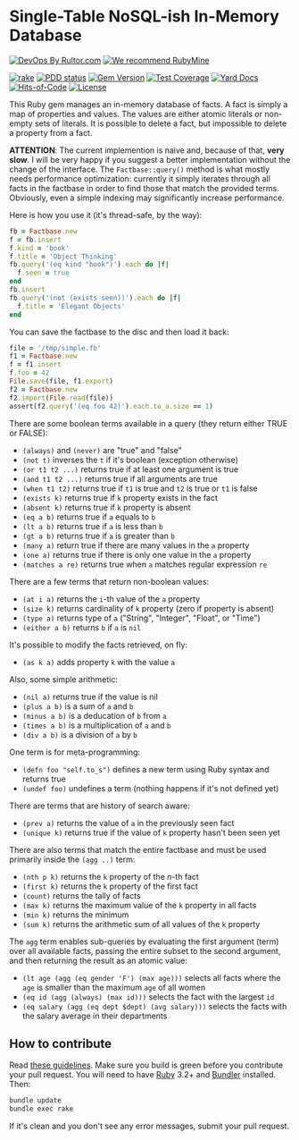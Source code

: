 # Single-Table NoSQL-ish In-Memory Database

[![DevOps By Rultor.com](http://www.rultor.com/b/yegor256/factbase)](http://www.rultor.com/p/yegor256/factbase)
[![We recommend RubyMine](https://www.elegantobjects.org/rubymine.svg)](https://www.jetbrains.com/ruby/)

[![rake](https://github.com/yegor256/factbase/actions/workflows/rake.yml/badge.svg)](https://github.com/yegor256/factbase/actions/workflows/rake.yml)
[![PDD status](http://www.0pdd.com/svg?name=yegor256/factbase)](http://www.0pdd.com/p?name=yegor256/factbase)
[![Gem Version](https://badge.fury.io/rb/factbase.svg)](http://badge.fury.io/rb/factbase)
[![Test Coverage](https://img.shields.io/codecov/c/github/yegor256/factbase.svg)](https://codecov.io/github/yegor256/factbase?branch=master)
[![Yard Docs](http://img.shields.io/badge/yard-docs-blue.svg)](http://rubydoc.info/github/yegor256/factbase/master/frames)
[![Hits-of-Code](https://hitsofcode.com/github/yegor256/factbase)](https://hitsofcode.com/view/github/yegor256/factbase)
[![License](https://img.shields.io/badge/license-MIT-green.svg)](https://github.com/yegor256/factbase/blob/master/LICENSE.txt)

This Ruby gem manages an in-memory database of facts.
A fact is simply a map of properties and values.
The values are either atomic literals or non-empty sets of literals.
It is possible to delete a fact, but impossible to delete a property
from a fact.

**ATTENTION**: The current implemention is naive and,
because of that, **very slow**. I will be very happy
if you suggest a better implementation without the change of the interface.
The `Factbase::query()` method is what mostly needs performance optimization:
currently it simply iterates through all facts in the factbase in order
to find those that match the provided terms. Obviously,
even a simple indexing may significantly increase performance.

Here is how you use it (it's thread-safe, by the way):

```ruby
fb = Factbase.new
f = fb.insert
f.kind = 'book'
f.title = 'Object Thinking'
fb.query('(eq kind "book")').each do |f|
  f.seen = true
end
fb.insert
fb.query('(not (exists seen))').each do |f|
  f.title = 'Elegant Objects'
end
```

You can save the factbase to the disc and then load it back:

```ruby
file = '/tmp/simple.fb'
f1 = Factbase.new
f = f1.insert
f.foo = 42
File.save(file, f1.export)
f2 = Factbase.new
f2.import(File.read(file))
assert(f2.query('(eq foo 42)').each.to_a.size == 1)
```

There are some boolean terms available in a query
(they return either TRUE or FALSE):

* `(always)` and `(never)` are "true" and "false"
* `(not t)` inverses the `t` if it's boolean (exception otherwise)
* `(or t1 t2 ...)` returns true if at least one argument is true
* `(and t1 t2 ...)` returns true if all arguments are true
* `(when t1 t2)` returns true if `t1` is true and `t2` is true or `t1` is false
* `(exists k)` returns true if `k` property exists in the fact
* `(absent k)` returns true if `k` property is absent
* `(eq a b)` returns true if `a` equals to `b`
* `(lt a b)` returns true if `a` is less than `b`
* `(gt a b)` returns true if `a` is greater than `b`
* `(many a)` return true if there are many values in the `a` property
* `(one a)` returns true if there is only one value in the `a` property
* `(matches a re)` returns true when `a` matches regular expression `re`

There are a few terms that return non-boolean values:

* `(at i a)` returns the `i`-th value of the `a` property
* `(size k)` returns cardinality of `k` property (zero if property is absent)
* `(type a)` returns type of `a` ("String", "Integer", "Float", or "Time")
* `(either a b)` returns `b` if `a` is `nil`

It's possible to modify the facts retrieved, on fly:

* `(as k a)` adds property `k` with the value `a`

Also, some simple arithmetic:

* `(nil a)` returns true if the value is nil
* `(plus a b)` is a sum of `a` and `b`
* `(minus a b)` is a deducation of `b` from `a`
* `(times a b)` is a multiplication of `a` and `b`
* `(div a b)` is a division of `a` by `b`

One term is for meta-programming:

* `(defn foo "self.to_s")` defines a new term using Ruby syntax and returns true
* `(undef foo)` undefines a term (nothing happens if it's not defined yet)

There are terms that are history of search aware:

* `(prev a)` returns the value of `a` in the previously seen fact
* `(unique k)` returns true if the value of `k` property hasn't been seen yet

There are also terms that match the entire factbase
and must be used primarily inside the `(agg ..)` term:

* `(nth p k)` returns the `k` property of the _n_-th fact
* `(first k)` returns the `k` property of the first fact
* `(count)` returns the tally of facts
* `(max k)` returns the maximum value of the `k` property in all facts
* `(min k)` returns the minimum
* `(sum k)` returns the arithmetic sum of all values of the `k` property

The `agg` term enables sub-queries by evaluating the first argument (term)
over all available facts, passing the entire subset to the second argument,
and then returning the result as an atomic value:

* `(lt age (agg (eq gender 'F') (max age)))` selects all facts where
the `age` is smaller than the maximum `age` of all women
* `(eq id (agg (always) (max id)))` selects the fact with the largest `id`
* `(eq salary (agg (eq dept $dept) (avg salary)))` selects the facts
with the salary average in their departments

## How to contribute

Read
[these guidelines](https://www.yegor256.com/2014/04/15/github-guidelines.html).
Make sure you build is green before you contribute
your pull request. You will need to have
[Ruby](https://www.ruby-lang.org/en/) 3.2+ and
[Bundler](https://bundler.io/) installed. Then:

```bash
bundle update
bundle exec rake
```

If it's clean and you don't see any error messages, submit your pull request.
